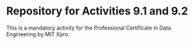 # Repository for Activities 9.1 and 9.2

This is a mandatory activity for the Professional Certificate in Data Engineering by MIT Xpro.
